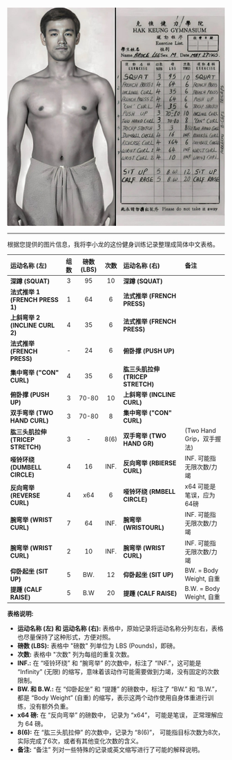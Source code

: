
![](attachments/Pasted%20image%2020250211072903.png)

---

根据您提供的图片信息，我将李小龙的这份健身训练记录整理成简体中文表格。

| 运动名称 (左)     | 组数 | 磅数 (LBS) | 次数 | 运动名称 (右)     | 备注                                |
| :--------------- | :---: | :--------: | :---: | :--------------- | :---------------------------------- |
| **深蹲 (SQUAT)**  |   3   |     95     |  10   | **深蹲 (SQUAT)**  |                                     |
| **法式推举 1 (FRENCH PRESS 1)** |   1   |     64     |   6   | **法式推举 (FRENCH PRESS)** |                                     |
| **上斜弯举 2 (INCLINE CURL 2)** |   4   |     35     |   6   | **法式推举 (FRENCH PRESS)** |                                     |
| **法式推举 (FRENCH PRESS)**  |   -   |     24     |   6   | **俯卧撑 (PUSH UP)**   |                                     |
| **集中弯举 ("CON" CURL)** |   4   |     35     |   6   | **肱三头肌拉伸 (TRICEP STRETCH)** |                                     |
| **俯卧撑 (PUSH UP)**   |   3   |   70-80    |  10   | **上斜弯举 (INCLINE CURL)** |                                     |
| **双手弯举 (TWO HAND CURL)** |   3   |   70-80    |   8   | **集中弯举 ("CON" CURL)** |                                     |
| **肱三头肌拉伸 (TRICEP STRETCH)** |   3   |    -     |  8(6) | **双手弯举 (TWO HAND GR)** | (Two Hand Grip，双手握法) |
| **哑铃环绕 (DUMBELL CIRCLE)** |   4   |     16     |  INF. | **反向弯举 (RBIERSE CURL)** | INF. 可能指无限次数/力竭         |
| **反向弯举 (REVERSE CURL)** |   4   |   x64    |   6   | **哑铃环绕 (RMBELL CIRCLE)** | x64 可能是笔误，应为 64磅      |
| **腕弯举 (WRIST CURL)**  |   7   |     64     |  INF. | **腕弯举 (WRISTOURL)**  | INF. 可能指无限次数/力竭         |
| **腕弯举 (WRIST CURL)**  |   2   |     10     |  INF. | **腕弯举 (WRIST CURL)**  | INF. 可能指无限次数/力竭         |
| **仰卧起坐 (SIT UP)**   |   5   |    BW.     |  12   | **仰卧起坐 (SIT UP)**   | BW. = Body Weight, 自重         |
| **提踵 (CALF RAISE)**  |   5   |    B.W    |  20   | **提踵 (CALF RAISE)**  | B.W. = Body Weight, 自重         |

**表格说明:**

* **运动名称 (左) 和 运动名称 (右):**  表格中，原始记录将运动名称分列左右，表格也尽量保持了这种形式，方便对照。
* **磅数 (LBS):**  表格中 "磅数" 列单位为 LBS (Pounds)，即磅。
* **次数:**  表格中 "次数" 列为每组的重复次数。
* **INF.:**  在 “哑铃环绕” 和 “腕弯举” 的次数中，标注了 “INF.”，这可能是 “Infinity” (无限) 的缩写，意味着该动作可能需要做到力竭，没有固定的次数限制。
* **BW. 和 B.W.:**  在 “仰卧起坐” 和 “提踵” 的磅数中，标注了 “BW.” 和 “B.W.”， 都是 “Body Weight” (自重) 的缩写，表示这两个动作使用自身体重进行训练，没有额外负重。
* **x64 磅:** 在 “反向弯举” 的磅数中， 记录为 “x64”， 可能是笔误， 正常理解应为 64 磅。
* **8(6):** 在 “肱三头肌拉伸” 的次数中，记录为 “8(6)”， 可能指目标次数为8次，实际完成了6次，或者有其他变化次数的含义。
* **备注:**  “备注” 列对一些特殊的记录或英文缩写进行了可能的解释说明。
